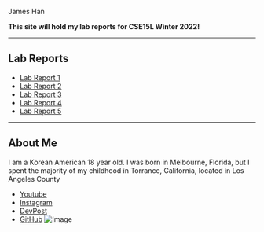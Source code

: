 James Han

**This site will hold my lab reports for CSE15L Winter 2022!**

---

## Lab Reports

- [Lab Report 1](https://hamesjan.github.io/cse15l-lab-reports/lab-report-1-week-2.html)
- [Lab Report 2](https://hamesjan.github.io/cse15l-lab-reports/lab-report-2-week-4.html)
- [Lab Report 3](https://hamesjan.github.io/cse15l-lab-reports/lab-report-3-week-6.html)
- [Lab Report 4](https://hamesjan.github.io/cse15l-lab-reports/lab-report-4-week-8.html)
- [Lab Report 5](https://hamesjan.github.io/cse15l-lab-reports/lab-report-5-week-10.html)

---

## About Me

I am a Korean American 18 year old.
I was born in Melbourne, Florida, but I spent the majority of my childhood in Torrance, California, located in Los Angeles County

- [Youtube](https://www.youtube.com/channel/UCUGrCmGgxLqBKV1KeoIK1mg)
- [Instagram](https://www.instagram.com/hamesjan/)
- [DevPost](https://devpost.com/hamesjan)
- [GitHub](https://github.com/hamesjan)
  ![Image](https://asiasociety.org/sites/default/files/styles/1200w/public/K/korean-flag.jpg)

